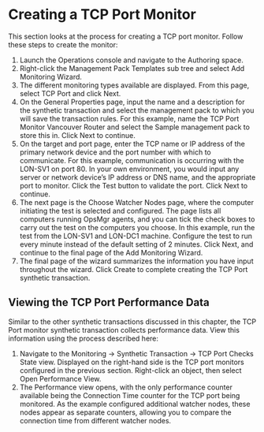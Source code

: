 # Creating a TCP Port Monitor
This section looks at the process for creating a TCP port monitor. Follow these steps to create the monitor:
1. Launch the Operations console and navigate to the Authoring space.
2. Right-click the Management Pack Templates sub tree and select Add Monitoring Wizard.
3. The different monitoring types available are displayed. From this page, select TCP Port and click Next.
4. On the General Properties page, input the name and a description for the synthetic transaction and select the management pack to which you will save the transaction rules. For this example, name the TCP Port Monitor Vancouver Router and select the Sample management pack to store this in. Click Next to continue. 
5. On the target and port page, enter the TCP name or IP address of the primary network device and the port number with which to communicate. For this example, communication is occurring with the LON-SV1 on port 80. In your own environment, you would input any server or network device’s IP address or DNS name, and the appropriate port to monitor. Click the Test button to validate the port. Click Next to continue.
6. The next page is the Choose Watcher Nodes page, where the computer initiating the test is selected and configured. The page lists all computers running OpsMgr agents, and you can tick the check boxes to carry out the test on the computers you choose. In this example, run the test from the LON-SV1 and LON-DC1 machine. Configure the test to run every minute instead of the default setting of 2 minutes. Click Next, and continue to the final page of the Add Monitoring Wizard.
7. The final page of the wizard summarizes the information you have input throughout the wizard. Click Create to complete creating the TCP Port synthetic transaction.

## Viewing the TCP Port Performance Data
Similar to the other synthetic transactions discussed in this chapter, the TCP Port monitor synthetic transaction collects performance data. View this information using the process described here:
1. Navigate to the Monitoring -> Synthetic Transaction -> TCP Port Checks State view. Displayed on the right-hand side is the TCP port monitors configured in the previous section. Right-click an object, then select Open Performance View.
2. The Performance view opens, with the only performance counter available being the Connection Time counter for the TCP port being monitored. As the example configured additional watcher nodes, these nodes appear as separate counters, allowing you to compare the connection time from different watcher nodes.
